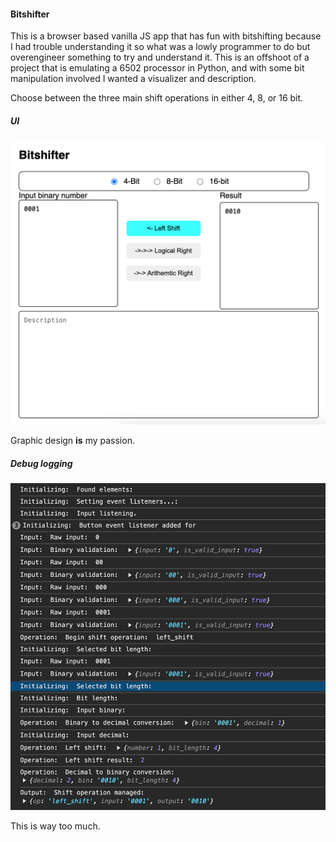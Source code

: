 #### Bitshifter

This is a browser based vanilla JS app that has fun with bitshifting because I had trouble understanding it
so what was a lowly programmer to do but overengineer something to try and understand it. This is an offshoot
of a project that is emulating a 6502 processor in Python, and with some bit manipulation involved I wanted a
visualizer and description.

Choose between the three main shift operations in either 4, 8, or 16 bit.

##### UI 

![UI image](/img/ui.png)

Graphic design **is** my passion.

##### Debug logging

![Error log image](/img/error_log.png)

This is way too much.